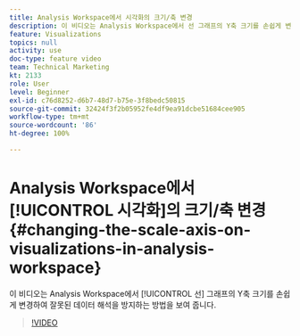 ```yaml
---
title: Analysis Workspace에서 시각화의 크기/축 변경
description: 이 비디오는 Analysis Workspace에서 선 그래프의 Y축 크기를 손쉽게 변경하여 잘못된 데이터 해석을 방지하는 방법을 보여 줍니다.
feature: Visualizations
topics: null
activity: use
doc-type: feature video
team: Technical Marketing
kt: 2133
role: User
level: Beginner
exl-id: c76d8252-d6b7-48d7-b75e-3f8bedc50815
source-git-commit: 32424f3f2b05952fe4df9ea91dcbe51684cee905
workflow-type: tm+mt
source-wordcount: '86'
ht-degree: 100%

---
```


# Analysis Workspace에서 [!UICONTROL 시각화]의 크기/축 변경 {#changing-the-scale-axis-on-visualizations-in-analysis-workspace}

이 비디오는 Analysis Workspace에서 [!UICONTROL 선] 그래프의 Y축 크기를 손쉽게 변경하여 잘못된 데이터 해석을 방지하는 방법을 보여 줍니다.

>[!VIDEO](https://video.tv.adobe.com/v/24708/?quality=12)

